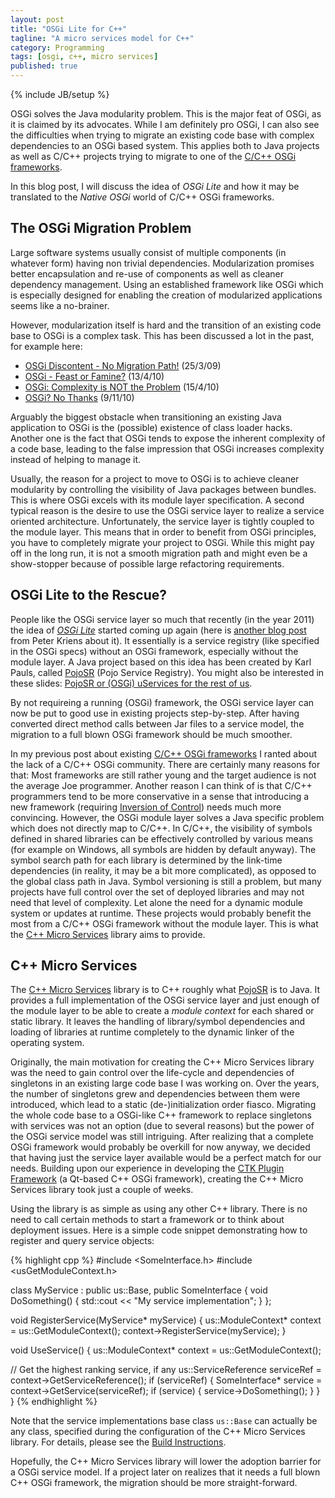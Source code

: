 ```yaml
---
layout: post
title: "OSGi Lite for C++"
tagline: "A micro services model for C++"
category: Programming
tags: [osgi, c++, micro services]
published: true
---
```

{% include JB/setup %}

OSGi solves the Java modularity problem. This is the major feat of OSGi, as it is claimed by its advocates.
While I am definitely pro OSGi, I can also see the difficulties when trying to migrate an existing code base
with complex dependencies to an OSGi based system. This applies both to Java projects as well as C/C++ projects
trying to migrate to one of the [C/C++ OSGi frameworks]({{site.production_url}}/2012/03/29/osgi-and-c++/).

In this blog post, I will discuss the idea of *OSGi Lite* and how it may be translated to the *Native OSGi* world
of C/C++ OSGi frameworks.

The OSGi Migration Problem
--------------------------

Large software systems usually consist of multiple components (in whatever form) having non trivial dependencies.
Modularization promises better encapsulation and re-use of components as well as cleaner dependency management. Using an established
framework like OSGi which is especially designed for enabling the creation of modularized applications seems like a no-brainer.

However, modularization itself is hard and the transition of an existing code base to OSGi is a complex task. This has been
discussed a lot in the past, for example here:

- [OSGi Discontent - No Migration Path!](http://techdistrict.kirkk.com/2009/03/25/osgi-discontent-no-migration-path/) (25/3/09)
- [OSGi - Feast or Famine?](http://java.dzone.com/articles/osgi-feast-or-famine) (13/4/10)
- [OSGi: Complexity is NOT the Problem](http://techdistrict.kirkk.com/2010/04/15/osgi-complexity-is-not-the-problem/) (15/4/10)
- [OSGi? No Thanks](http://blogs.mulesoft.org/osgi-no-thanks/) (9/11/10)

Arguably the biggest obstacle when transitioning an existing Java application to OSGi is the (possible) existence of class loader hacks.
Another one is the fact that OSGi tends to expose the inherent complexity of a code base, leading to the false impression
that OSGi increases complexity instead of helping to manage it.

Usually, the reason for a project to move to OSGi is to achieve cleaner modularity by controlling the
visibility of Java packages between bundles. This is where OSGi excels with its module layer specification.
A second typical reason is the desire to use the OSGi service layer to realize a service oriented architecture. Unfortunately,
the service layer is tightly coupled to the module layer. This means that in order to benefit from OSGi principles, you
have to completely migrate your project to OSGi. While this might pay off in the long run, it is not a smooth migration
path and might even be a show-stopper because of possible large refactoring requirements.

OSGi Lite to the Rescue?
------------------------

People like the OSGi service layer so much that recently (in the year 2011) the idea of
[*OSGi Lite*](http://www.osgi.org/blog/2011/04/osgi-lite.html) started coming up again (here is
[another blog post](http://www.osgi.org/blog/2011/04/osgi-lite_05.html "OSGi Lite") from Peter Kriens about it). It essentially
is a service registry (like specified in the OSGi specs) without an OSGi framework, especially without the module layer. A Java
project based on this idea has been created by Karl Pauls, called [PojoSR][pojosr] (Pojo Service Registry).
You might also be interested in these slides: [PojoSR or (OSGi) uServices for the rest of us](http://www.slideshare.net/OSGiUsers/pojosr-or-osgi-services-for-the-rest-of-us).

By not requireing a running (OSGi) framework, the OSGi service layer can now be put to good use in existing projects step-by-step.
After having converted direct method calls between Jar files to a service model, the migration to a full
blown OSGi framework should be much smoother.

In my previous post about existing [C/C++ OSGi frameworks]({{site.production_url}}/2012/03/29/osgi-and-c++/) I ranted about the
lack of a C/C++ OSGi community. There are certainly many reasons for that: Most frameworks are still rather young and the
target audience is not the average Joe programmer. Another reason I can think of is that C/C++ programmers tend to be more
conservative in a sense that introducing a new framework (requiring [Inversion of Control](http://stackoverflow.com/questions/3057526/framework-vs-toolkit-vs-library "Framework vs. Toolkit vs. Library")) needs much more convincing. However, the OSGi module layer solves a
Java specific problem which does not directly map to C/C++. In C/C++, the visibility of symbols defined in shared libraries
can be effectively controlled by various means (for example on Windows, all symbols are hidden by default anyway). The symbol search
path for each library is determined by the link-time dependencies (in reality, it may be a bit more complicated),
as opposed to the global class path in Java. Symbol versioning is still
a problem, but many projects have full control over the set of deployed libraries and may not need that level of complexity. Let alone the
need for a dynamic module system or updates at runtime. These projects would probably benefit the most from a C/C++ OSGi framework without
the module layer. This is what the [C++ Micro Services][cppms] library aims to provide.


C++ Micro Services
------------------

The [C++ Micro Services][cppms] library is to C++ roughly what [PojoSR][pojosr] is to Java. It provides a full implementation
of the OSGi service layer and just enough of the module layer to be able to create a *module context* for each shared or static
library. It leaves the handling of library/symbol dependencies and loading of libraries at runtime completely to the dynamic linker
of the operating system.

Originally, the main motivation for creating the C++ Micro Services library was the need to gain control over the life-cycle
and dependencies of singletons in an existing large code base I was working on. Over the years, the number of singletons grew and dependencies
between them were introduced, which lead to a static (de-)initialization order fiasco. Migrating the whole code base
to a OSGi-like C++ framework to replace singletons with services was not an option (due to several reasons) but the power of
the OSGi service model was still intriguing. After realizing that a complete OSGi framework would probably be overkill for now anyway,
we decided that having just the service layer available would be a perfect match for our needs. Building upon our experience in
developing the [CTK Plugin Framework](http://www.commontk.org/index.php/Documentation/Plugin_Framework) (a Qt-based C++ OSGi framework),
creating the C++ Micro Services library took just a couple of weeks.

Using the library is as simple as using any other C++ library. There is no need to call certain methods to start a framework or
to think about deployment issues. Here is a simple code snippet demonstrating how to register and query service objects:

{% highlight cpp %}
#include <SomeInterface.h>
#include <usGetModuleContext.h>

class MyService : public us::Base, public SomeInterface
{
  void DoSomething() { std::cout << "My service implementation"; }
};

void RegisterService(MyService* myService)
{
  us::ModuleContext* context = us::GetModuleContext();
  context->RegisterService<SomeInterface>(myService);
}

void UseService()
{
  us::ModuleContext* context = us::GetModuleContext();
  
  // Get the highest ranking service, if any
  us::ServiceReference serviceRef = context->GetServiceReference<SomeInterface>();
  if (serviceRef)
  {
    SomeInterface* service = context->GetService<SomeInterface>(serviceRef);
    if (service)
    {
      service->DoSomething();
    }
  }
}
{% endhighlight %}

Note that the service implementations base class `us::Base` can actually be any class, specified during the configuration of the C++ Micro
Services library. For details, please see the [Build Instructions](http://cppmicroservices.org/doc_latest/BuildInstructions.html).

Hopefully, the C++ Micro Services library will lower the adoption barrier for a OSGi service model. If a project later on realizes that
it needs a full blown C++ OSGi framework, the migration should be more straight-forward.

[pojosr]: http://code.google.com/p/pojosr/
[cppms]: http://cppmicroservices.org/
